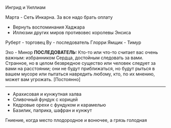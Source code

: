 Ингрид и Уиллиам 

Марта - Сеть Инкарна. За все надо брать оплату
* Вернуть воспоминания Хаджара
* Иллюзии других миров противовес королевы Энсиса

Руберт - торговец
Ву - последователь Глорри
Ямщик - Тимур

Эхо - Минор
**ПОСЛЕДОВАТЕЛЬ:** Кто-то или что-то считает вас очень важным: избранником Сердца, достойным следовать за вами. Странное, но в целом безвредное существо или человек следует за вами на расстоянии; они не будут приближаться, но будут рыться в вашем мусоре или пытаться навредить любому, кто, по их мнению, может вам угрожать. [Постоянно]  


---
* Арахисовая и кунжутная халва
* Сливочный фундук с корицей
* Кедровые орехи с фундуком и карамелью 
* Базилик, паприка, шафран и кунжут

Гниение, когда место плодородное и вонючее,
а грязь голодная

